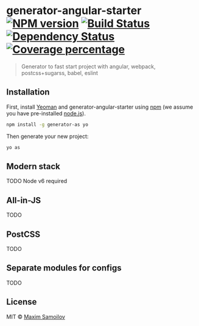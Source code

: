 # generator-angular-starter [![NPM version][npm-image]][npm-url] [![Build Status][travis-image]][travis-url] [![Dependency Status][daviddm-image]][daviddm-url] [![Coverage percentage][coveralls-image]][coveralls-url]
> Generator to fast start project with angular, webpack, postcss+sugarss, babel, eslint

## Installation

First, install [Yeoman](http://yeoman.io) and generator-angular-starter using [npm](https://www.npmjs.com/) (we assume you have pre-installed [node.js](https://nodejs.org/)).

```bash
npm install -g generator-as yo
```

Then generate your new project:

```bash
yo as
```

## Modern stack
TODO
Node v6 required

## All-in-JS
TODO

## PostCSS
TODO

## Separate modules for configs
TODO


## License

MIT © [Maxim Samoilov](twitter.com/nitive)

[npm-image]: https://badge.fury.io/js/generator-as.svg
[npm-url]: https://npmjs.org/package/generator-as
[travis-image]: https://travis-ci.org/nitive/generator-angular-starter.svg?branch=master
[travis-url]: https://travis-ci.org/nitive/generator-angular-starter
[daviddm-image]: https://david-dm.org/nitive/generator-angular-starter.svg?theme=shields.io
[daviddm-url]: https://david-dm.org/nitive/generator-angular-starter
[coveralls-image]: https://coveralls.io/repos/nitive/generator-angular-starter/badge.svg
[coveralls-url]: https://coveralls.io/r/nitive/generator-angular-starter

